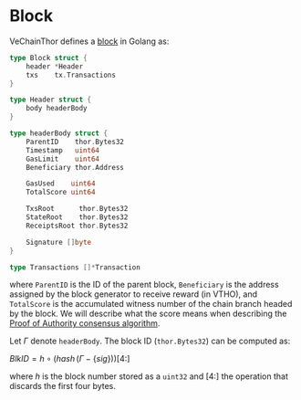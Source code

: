 
#  Block
VeChainThor defines a [block](https://github.com/vechain/thor/blob/master/block/block.go) in Golang as:

```go
type Block struct {
	header *Header
	txs    tx.Transactions
}

type Header struct {
	body headerBody
}

type headerBody struct {
	ParentID    thor.Bytes32
	Timestamp   uint64
	GasLimit    uint64
	Beneficiary thor.Address

	GasUsed    uint64
	TotalScore uint64

	TxsRoot      thor.Bytes32
	StateRoot    thor.Bytes32
	ReceiptsRoot thor.Bytes32

	Signature []byte
}

type Transactions []*Transaction
```

where `ParentID` is the ID of the parent block, `Beneficiary` is the address assigned by the block generator to receive reward (in VTHO), and `TotalScore` is the accumulated witness number of the chain branch headed by the block. We will describe what the score means when describing the [Proof of Authority consensus algorithm](/thor/learn/proof-of-authority).

Let $\Gamma$ denote `headerBody`. The block ID (`thor.Bytes32`) can be computed as:

 $BlkID = h \circ \big(hash\,(\Gamma-\{sig\})\big)[4:]$

where $h$ is the block number stored as a `uint32` and $[4:]$ the operation that discards the first four bytes.